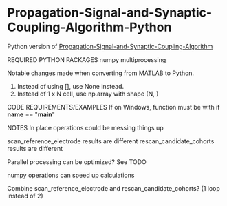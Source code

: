# Propagation-Signal-and-Synaptic-Coupling-Algorithm-Python

Python version of [Propagation-Signal-and-Synaptic-Coupling-Algorithm](https://github.com/ZhuoweiCheng/Propagation-Signal-and-Synaptic-Coupling-Algorithm)

REQUIRED PYTHON PACKAGES
numpy
multiprocessing

Notable changes made when converting from MATLAB to Python.

1. Instead of using [], use None instead.
2. Instead of 1 x N cell, use np.array with shape (N, )

CODE REQUIREMENTS/EXAMPLES
If on Windows, function must be with if __name__ == "__main__"

NOTES
In place operations could be messing things up

scan_reference_electrode results are different
rescan_candidate_cohorts results are different

Parallel processing can be optimized? See TODO

numpy operations can speed up calculations

Combine scan_reference_electrode and rescan_candidate_cohorts? (1 loop instead of 2)